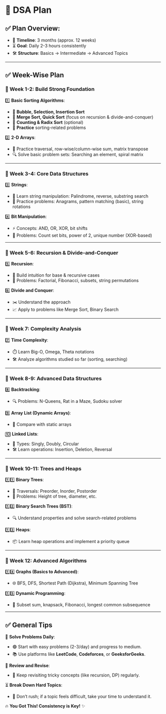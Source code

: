 # 🚀 DSA Plan  

## ✅ Plan Overview:  
- 📅 **Timeline**: 3 months (approx. 12 weeks)  
- ⏳ **Goal**: Daily 2-3 hours consistently  
- 🛠️ **Structure**: Basics → Intermediate → Advanced Topics  

---

## ✅ Week-Wise Plan  

### 🔹 Week 1-2: Build Strong Foundation  
1️⃣ **Basic Sorting Algorithms**:  
- 🧮 **Bubble, Selection, Insertion Sort**  
- 🔁 **Merge Sort, Quick Sort** (focus on recursion & divide-and-conquer)  
- 🎯 **Counting & Radix Sort** (optional)  
- 📝 **Practice** sorting-related problems  

2️⃣ **2-D Arrays**:  
- 🔄 Practice traversal, row-wise/column-wise sum, matrix transpose  
- 🔍 Solve basic problem sets: Searching an element, spiral matrix  

---

### 🔹 Week 3-4: Core Data Structures  
3️⃣ **Strings**:  
- 🔡 Learn string manipulation: Palindrome, reverse, substring search  
- 🧩 Practice problems: Anagrams, pattern matching (basic), string rotations  

4️⃣ **Bit Manipulation**:  
- ⚡ Concepts: AND, OR, XOR, bit shifts  
- 🤔 Problems: Count set bits, power of 2, unique number (XOR-based)  

---

### 🔹 Week 5-6: Recursion & Divide-and-Conquer  
5️⃣ **Recursion**:  
- 🔄 Build intuition for base & recursive cases  
- 📝 Problems: Factorial, Fibonacci, subsets, string permutations  

6️⃣ **Divide and Conquer**:  
- ✂️ Understand the approach  
- 📈 Apply to problems like Merge Sort, Binary Search  

---

### 🔹 Week 7: Complexity Analysis  
7️⃣ **Time Complexity**:  
- ⏱️ Learn Big-O, Omega, Theta notations  
- 🛠️ Analyze algorithms studied so far (sorting, searching)  

---

### 🔹 Week 8-9: Advanced Data Structures  
8️⃣ **Backtracking**:  
- 🔍 Problems: N-Queens, Rat in a Maze, Sudoku solver  

9️⃣ **Array List (Dynamic Arrays)**:  
- 🔗 Compare with static arrays  

🔟 **Linked Lists**:  
- 🔄 Types: Singly, Doubly, Circular  
- 🛠️ Learn operations: Insertion, Deletion, Reversal  

---

### 🔹 Week 10-11: Trees and Heaps  
1️⃣1️⃣ **Binary Trees**:  
- 🌲 Traversals: Preorder, Inorder, Postorder  
- 📝 Problems: Height of tree, diameter, etc.  

1️⃣2️⃣ **Binary Search Trees (BST)**:  
- 🔍 Understand properties and solve search-related problems  

1️⃣3️⃣ **Heaps**:  
- 📦 Learn heap operations and implement a priority queue  

---

### 🔹 Week 12: Advanced Algorithms  
1️⃣4️⃣ **Graphs (Basics to Advanced)**:  
- 🌐 BFS, DFS, Shortest Path (Dijkstra), Minimum Spanning Tree  

1️⃣5️⃣ **Dynamic Programming**:  
- 🧮 Subset sum, knapsack, Fibonacci, longest common subsequence  

---

## ✅ General Tips  
🎯 **Solve Problems Daily**:  
- 🟢 Start with easy problems (2-3/day) and progress to medium.  
- 📚 Use platforms like **LeetCode**, **Codeforces**, or **GeeksforGeeks**.  

🔄 **Review and Revise**:  
- 🔁 Keep revisiting tricky concepts (like recursion, DP) regularly.  

⏳ **Break Down Hard Topics**:  
- 🛑 Don’t rush; if a topic feels difficult, take your time to understand it.  

🔥 **You Got This! Consistency is Key!** ✨
